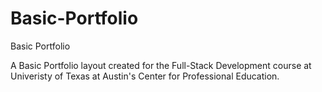 # Basic-Portfolio
Basic Portfolio

A Basic Portfolio layout created for the Full-Stack Development course at Univeristy of Texas at Austin's Center for Professional Education.
